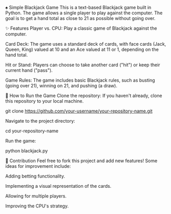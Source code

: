 ♠️ Simple Blackjack Game
This is a text-based Blackjack game built in Python. The game allows a single player to play against the computer. The goal is to get a hand total as close to 21 as possible without going over.

✨ Features
Player vs. CPU: Play a classic game of Blackjack against the computer.

Card Deck: The game uses a standard deck of cards, with face cards (Jack, Queen, King) valued at 10 and an Ace valued at 11 or 1, depending on the hand total.

Hit or Stand: Players can choose to take another card ("hit") or keep their current hand ("pass").

Game Rules: The game includes basic Blackjack rules, such as busting (going over 21), winning on 21, and pushing (a draw).

🚀 How to Run the Game
Clone the repository: If you haven't already, clone this repository to your local machine.

git clone https://github.com/your-username/your-repository-name.git

Navigate to the project directory:

cd your-repository-name

Run the game:

python blackjack.py

🤝 Contribution
Feel free to fork this project and add new features! Some ideas for improvement include:

Adding betting functionality.

Implementing a visual representation of the cards.

Allowing for multiple players.

Improving the CPU's strategy.
